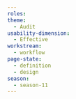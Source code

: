 ```yaml
---
roles: 
theme:
  - Audit
usability-dimension:
  - Effective
workstream:
  - workflow
page-state:
  - definition
  - design
season:
  - season-11
---
```

